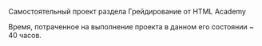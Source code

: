 Самостоятельный проект раздела Грейдирование от HTML Academy

Время, потраченное на выполнение проекта в данном его состоянии ~ 40 часов.
